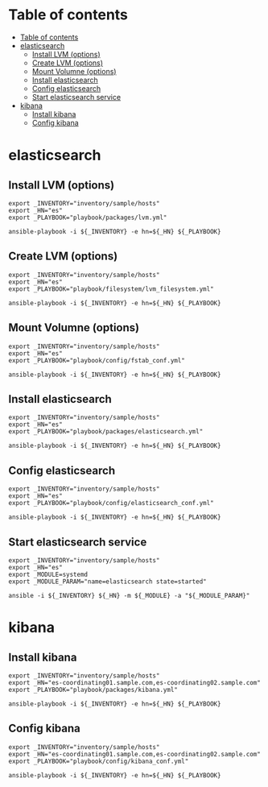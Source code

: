 # Table of contents
- [Table of contents](#table-of-contents)
- [elasticsearch](#elasticsearch)
  - [Install LVM (options)](#install-lvm-options)
  - [Create LVM (options)](#create-lvm-options)
  - [Mount Volumne (options)](#mount-volumne-options)
  - [Install elasticsearch](#install-elasticsearch)
  - [Config elasticsearch](#config-elasticsearch)
  - [Start elasticsearch service](#start-elasticsearch-service)
- [kibana](#kibana)
  - [Install kibana](#install-kibana)
  - [Config kibana](#config-kibana)

# elasticsearch

## Install LVM (options)
``` shell
export _INVENTORY="inventory/sample/hosts"
export _HN="es"
export _PLAYBOOK="playbook/packages/lvm.yml"

ansible-playbook -i ${_INVENTORY} -e hn=${_HN} ${_PLAYBOOK}
```

## Create LVM (options)
``` shell
export _INVENTORY="inventory/sample/hosts"
export _HN="es"
export _PLAYBOOK="playbook/filesystem/lvm_filesystem.yml"

ansible-playbook -i ${_INVENTORY} -e hn=${_HN} ${_PLAYBOOK}
```

## Mount Volumne (options)
``` shell
export _INVENTORY="inventory/sample/hosts"
export _HN="es"
export _PLAYBOOK="playbook/config/fstab_conf.yml"

ansible-playbook -i ${_INVENTORY} -e hn=${_HN} ${_PLAYBOOK}
```

## Install elasticsearch
``` shell
export _INVENTORY="inventory/sample/hosts"
export _HN="es"
export _PLAYBOOK="playbook/packages/elasticsearch.yml"

ansible-playbook -i ${_INVENTORY} -e hn=${_HN} ${_PLAYBOOK}
```

## Config elasticsearch
``` shell
export _INVENTORY="inventory/sample/hosts"
export _HN="es"
export _PLAYBOOK="playbook/config/elasticsearch_conf.yml"

ansible-playbook -i ${_INVENTORY} -e hn=${_HN} ${_PLAYBOOK}
```

## Start elasticsearch service
``` shell
export _INVENTORY="inventory/sample/hosts"
export _HN="es"
export _MODULE=systemd
export _MODULE_PARAM="name=elasticsearch state=started"

ansible -i ${_INVENTORY} ${_HN} -m ${_MODULE} -a "${_MODULE_PARAM}"
```

# kibana

## Install kibana
``` shell
export _INVENTORY="inventory/sample/hosts"
export _HN="es-coordinating01.sample.com,es-coordinating02.sample.com"
export _PLAYBOOK="playbook/packages/kibana.yml"

ansible-playbook -i ${_INVENTORY} -e hn=${_HN} ${_PLAYBOOK}
```

## Config kibana
``` shell
export _INVENTORY="inventory/sample/hosts"
export _HN="es-coordinating01.sample.com,es-coordinating02.sample.com"
export _PLAYBOOK="playbook/config/kibana_conf.yml"

ansible-playbook -i ${_INVENTORY} -e hn=${_HN} ${_PLAYBOOK}
```
